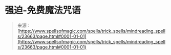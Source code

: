 <!--yml

分类：未分类

日期：2024-06-12 19:08:57

-->

# 强迫-免费魔法咒语

> 来源：[https://www.spellsofmagic.com/spells/trick_spells/mindreading_spells/23663/page.html#0001-01-01](https://www.spellsofmagic.com/spells/trick_spells/mindreading_spells/23663/page.html#0001-01-01)
